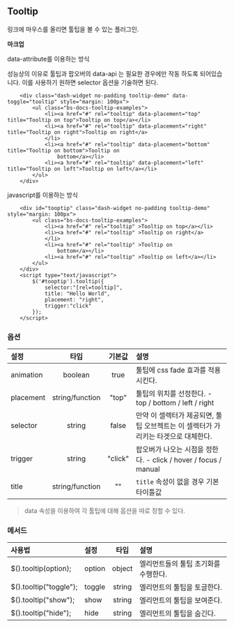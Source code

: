 <!--
layout: 'post'
section: 'Cornerstone Framework'
title: '툴팁'
outline: '링크에 마우스를 올리면 툴팁을 볼 수 있는 플러그인. data-attribute를 이용하는 방식. 성능상의 이유로 툴팁과 팝오버의 data-api 는 필요한 경우에만 작동 하도록 되어있다. 이를 사용하기 원하면 selector 옵션을 기술하면 된다…'
date: '2012-11-16'
tagstr: 'widget'
order: '[4, 3, 9]'
thumbnail: '4.3.09.tooltip.png'
-->

## Tooltip
링크에 마우스를 올리면 툴팁을 볼 수 있는 플러그인.

__마크업__

data-attribute를 이용하는 방식

성능상의 이유로 툴팁과 팝오버의 data-api 는 필요한 경우에만 작동 하도록 되어있습니다. 이를 사용하기 원하면 selector 옵션을 기술하면 된다.

``` cm
    <div class="dash-widget no-padding tooltip-demo" data-toggle="tooltip" style="margin: 100px">
        <ul class="bs-docs-tooltip-examples">
            <li><a href="#" rel="tooltip" data-placement="top" title="Tooltip on top">Tooltip on top</a></li>
            <li><a href="#" rel="tooltip" data-placement="right" title="Tooltip on right">Tooltip on right</a>
            </li>
            <li><a href="#" rel="tooltip" data-placement="bottom" title="Tooltip on bottom">Tooltip on
                bottom</a></li>
            <li><a href="#" rel="tooltip" data-placement="left" title="Tooltip on left">Tooltip on left</a></li>
        </ul>
    </div>
```

javascript를 이용하는 방식

``` cm
    <div id="tooptip" class="dash-widget no-padding tooltip-demo" style="margin: 100px">
        <ul class="bs-docs-tooltip-examples">
            <li><a href="#" rel="tooltip" >Tooltip on top</a></li>
            <li><a href="#" rel="tooltip" >Tooltip on right</a>
            </li>
            <li><a href="#" rel="tooltip" >Tooltip on
                bottom</a></li>
            <li><a href="#" rel="tooltip" >Tooltip on left</a></li>
        </ul>
    </div>
    <script type="text/javascript">
        $('#tooptip').tooltip({
            selector:"[rel=tooltip]",
            title: "Hello World",
            placement: "right",
            trigger:"click"
        });
    </script>
```

### 옵션
설정 | 타입 | 기본값 | 설명
:-- | :-: | :-: | :--
animation | boolean | true | 툴팁에 css fade 효과를 적용시킨다.
placement | string/function | "top" | 툴팁의 위치를 선정한다. - top / bottom / left / right
selector | string | false | 만약 이 셀렉터가 제공되면, 툴팁 오브젝트는 이 셀렉터가 가리키는 타겟으로 대체한다.
trigger | string | "click" | 팝오버가 나오는 시점을 정한다. - click / hover / focus / manual
title | string/function | "" | `title` 속성이 없을 경우 기본 타이틀값


> data 속성을 이용하여 각 툴팁에 대해 옵션을 따로 정할 수 있다.

### 메서드

사용법 | 설정 | 타입 | 설명
:-- | :-- | :-: | :--
$().tooltip(option); | option | object | 엘리먼트들의 툴팁 초기화를 수행한다.
$().tooltip("toggle"); | toggle | string | 엘리먼트의 툴팁을 토글한다.
$().tooltip("show"); | show | string | 엘리먼트의 툴팁을 보여준다.
$().tooltip("hide"); | hide | string | 엘리먼트의 툴팁을 숨긴다.
